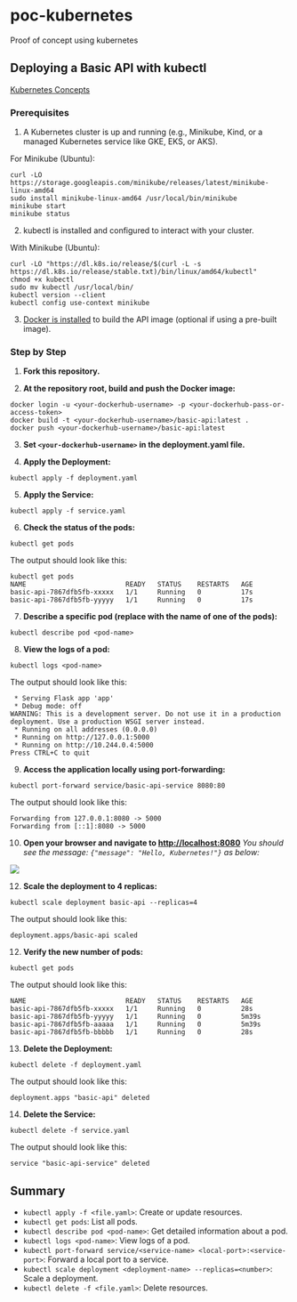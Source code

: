 # poc-kubernetes

Proof of concept using kubernetes

## Deploying a Basic API with kubectl

[Kubernetes Concepts](https://gist.github.com/GuillaumeFalourd/c10c871e67dd93eae35797b336a5046d)

### Prerequisites

1. A Kubernetes cluster is up and running (e.g., Minikube, Kind, or a managed Kubernetes service like GKE, EKS, or AKS).

For Minikube (Ubuntu):
```shell
curl -LO https://storage.googleapis.com/minikube/releases/latest/minikube-linux-amd64
sudo install minikube-linux-amd64 /usr/local/bin/minikube
minikube start
minikube status
```

2. kubectl is installed and configured to interact with your cluster.

With Minikube (Ubuntu):
```shell
curl -LO "https://dl.k8s.io/release/$(curl -L -s https://dl.k8s.io/release/stable.txt)/bin/linux/amd64/kubectl"
chmod +x kubectl
sudo mv kubectl /usr/local/bin/
kubectl version --client
kubectl config use-context minikube
```

3. [Docker is installed](https://docs.docker.com/engine/install/ubuntu/) to build the API image (optional if using a pre-built image).

### Step by Step

1. **Fork this repository.**

2. **At the repository root, build and push the Docker image:**
```shell
docker login -u <your-dockerhub-username> -p <your-dockerhub-pass-or-access-token>
docker build -t <your-dockerhub-username>/basic-api:latest .
docker push <your-dockerhub-username>/basic-api:latest
```

3. **Set `<your-dockerhub-username>` in the deployment.yaml file.**

4. **Apply the Deployment:**
```shell
kubectl apply -f deployment.yaml
```

5. **Apply the Service:**
```shell
kubectl apply -f service.yaml
```

6. **Check the status of the pods:**
```shell
kubectl get pods
```
The output should look like this:
```shell
kubectl get pods
NAME                         READY   STATUS    RESTARTS   AGE
basic-api-7867dfb5fb-xxxxx   1/1     Running   0          17s
basic-api-7867dfb5fb-yyyyy   1/1     Running   0          17s
```

7. **Describe a specific pod (replace <pod-name> with the name of one of the pods):**
```shell
kubectl describe pod <pod-name>
```

8. **View the logs of a pod:**
```shell
kubectl logs <pod-name>
```
The output should look like this:
```shell
 * Serving Flask app 'app'
 * Debug mode: off
WARNING: This is a development server. Do not use it in a production deployment. Use a production WSGI server instead.
 * Running on all addresses (0.0.0.0)
 * Running on http://127.0.0.1:5000
 * Running on http://10.244.0.4:5000
Press CTRL+C to quit
```

9. **Access the application locally using port-forwarding:**
```shell
kubectl port-forward service/basic-api-service 8080:80
```
The output should look like this:
```shell
Forwarding from 127.0.0.1:8080 -> 5000
Forwarding from [::1]:8080 -> 5000
```

10. **Open your browser and navigate to [http://localhost:8080](http://localhost:8080)**
_You should see the message: `{"message": "Hello, Kubernetes!"}` as below:_

![](https://github.com/user-attachments/assets/945da275-af92-40ef-bd33-e1f632d68a29)

12. **Scale the deployment to 4 replicas:** 
```shell
kubectl scale deployment basic-api --replicas=4
```
The output should look like this:
```shell
deployment.apps/basic-api scaled
```

12. **Verify the new number of pods:**
```shell
kubectl get pods
```
The output should look like this:
```shell
NAME                         READY   STATUS    RESTARTS   AGE
basic-api-7867dfb5fb-xxxxx   1/1     Running   0          28s
basic-api-7867dfb5fb-yyyyy   1/1     Running   0          5m39s
basic-api-7867dfb5fb-aaaaa   1/1     Running   0          5m39s
basic-api-7867dfb5fb-bbbbb   1/1     Running   0          28s
```

13. **Delete the Deployment:**
```shell
kubectl delete -f deployment.yaml
```
The output should look like this:
```shell
deployment.apps "basic-api" deleted
```

14. **Delete the Service:** 
```shell
kubectl delete -f service.yaml
```
The output should look like this:
```shell
service "basic-api-service" deleted
```

## Summary

- `kubectl apply -f <file.yaml>`: Create or update resources.
- `kubectl get pods`: List all pods.
- `kubectl describe pod <pod-name>`: Get detailed information about a pod.
- `kubectl logs <pod-name>`: View logs of a pod.
- `kubectl port-forward service/<service-name> <local-port>:<service-port>`: Forward a local port to a service.
- `kubectl scale deployment <deployment-name> --replicas=<number>`: Scale a deployment.
- `kubectl delete -f <file.yaml>`: Delete resources.
